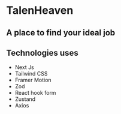 # TalenHeaven

## A place to find your ideal job

## Technologies uses

- Next Js
- Tailwind CSS
- Framer Motion
- Zod
- React hook form
- Zustand
- Axios
